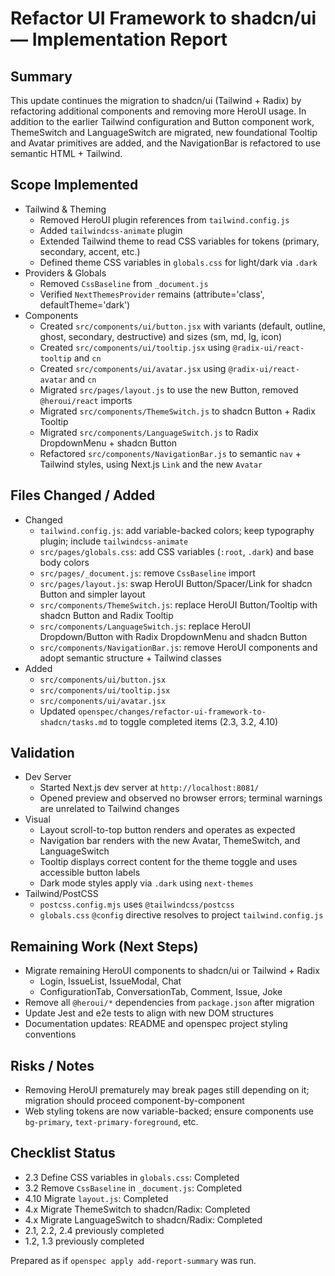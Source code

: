 # Refactor UI Framework to shadcn/ui — Implementation Report

## Summary

This update continues the migration to shadcn/ui (Tailwind + Radix) by refactoring additional components and removing more HeroUI usage. In addition to the earlier Tailwind configuration and Button component work, ThemeSwitch and LanguageSwitch are migrated, new foundational Tooltip and Avatar primitives are added, and the NavigationBar is refactored to use semantic HTML + Tailwind.

## Scope Implemented

- Tailwind & Theming
  - Removed HeroUI plugin references from `tailwind.config.js`
  - Added `tailwindcss-animate` plugin
  - Extended Tailwind theme to read CSS variables for tokens (primary, secondary, accent, etc.)
  - Defined theme CSS variables in `globals.css` for light/dark via `.dark`
- Providers & Globals
  - Removed `CssBaseline` from `_document.js`
  - Verified `NextThemesProvider` remains (attribute='class', defaultTheme='dark')
- Components
  - Created `src/components/ui/button.jsx` with variants (default, outline, ghost, secondary, destructive) and sizes (sm, md, lg, icon)
  - Created `src/components/ui/tooltip.jsx` using `@radix-ui/react-tooltip` and `cn`
  - Created `src/components/ui/avatar.jsx` using `@radix-ui/react-avatar` and `cn`
  - Migrated `src/pages/layout.js` to use the new Button, removed `@heroui/react` imports
  - Migrated `src/components/ThemeSwitch.js` to shadcn Button + Radix Tooltip
  - Migrated `src/components/LanguageSwitch.js` to Radix DropdownMenu + shadcn Button
  - Refactored `src/components/NavigationBar.js` to semantic `nav` + Tailwind styles, using Next.js `Link` and the new `Avatar`

## Files Changed / Added

- Changed
  - `tailwind.config.js`: add variable-backed colors; keep typography plugin; include `tailwindcss-animate`
  - `src/pages/globals.css`: add CSS variables (`:root`, `.dark`) and base body colors
  - `src/pages/_document.js`: remove `CssBaseline` import
  - `src/pages/layout.js`: swap HeroUI Button/Spacer/Link for shadcn Button and simpler layout
  - `src/components/ThemeSwitch.js`: replace HeroUI Button/Tooltip with shadcn Button and Radix Tooltip
  - `src/components/LanguageSwitch.js`: replace HeroUI Dropdown/Button with Radix DropdownMenu and shadcn Button
  - `src/components/NavigationBar.js`: remove HeroUI components and adopt semantic structure + Tailwind classes
- Added
  - `src/components/ui/button.jsx`
  - `src/components/ui/tooltip.jsx`
  - `src/components/ui/avatar.jsx`
  - Updated `openspec/changes/refactor-ui-framework-to-shadcn/tasks.md` to toggle completed items (2.3, 3.2, 4.10)

## Validation

- Dev Server
  - Started Next.js dev server at `http://localhost:8081/`
  - Opened preview and observed no browser errors; terminal warnings are unrelated to Tailwind changes
- Visual
  - Layout scroll-to-top button renders and operates as expected
  - Navigation bar renders with the new Avatar, ThemeSwitch, and LanguageSwitch
  - Tooltip displays correct content for the theme toggle and uses accessible button labels
  - Dark mode styles apply via `.dark` using `next-themes`
- Tailwind/PostCSS
  - `postcss.config.mjs` uses `@tailwindcss/postcss`
  - `globals.css` `@config` directive resolves to project `tailwind.config.js`

## Remaining Work (Next Steps)

- Migrate remaining HeroUI components to shadcn/ui or Tailwind + Radix
  - Login, IssueList, IssueModal, Chat
  - ConfigurationTab, ConversationTab, Comment, Issue, Joke
- Remove all `@heroui/*` dependencies from `package.json` after migration
- Update Jest and e2e tests to align with new DOM structures
- Documentation updates: README and openspec project styling conventions

## Risks / Notes

- Removing HeroUI prematurely may break pages still depending on it; migration should proceed component-by-component
- Web styling tokens are now variable-backed; ensure components use `bg-primary`, `text-primary-foreground`, etc.

## Checklist Status

- 2.3 Define CSS variables in `globals.css`: Completed
- 3.2 Remove `CssBaseline` in `_document.js`: Completed
- 4.10 Migrate `layout.js`: Completed
- 4.x Migrate ThemeSwitch to shadcn/Radix: Completed
- 4.x Migrate LanguageSwitch to shadcn/Radix: Completed
- 2.1, 2.2, 2.4 previously completed
- 1.2, 1.3 previously completed

Prepared as if `openspec apply add-report-summary` was run.
